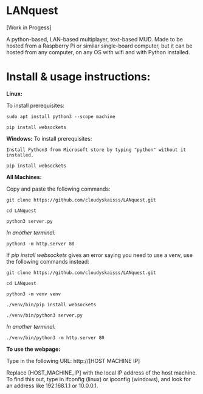 # LANquest
[Work in Progess]

A python-based, LAN-based multiplayer, text-based MUD. Made to be hosted from a Raspberry Pi or similar single-board computer, but it can be hosted from any computer, on any OS with wifi and with Python installed.

# Install & usage instructions:

**Linux:**

  To install prerequisites:
  
    sudo apt install python3 --scope machine

    pip install websockets


**Windows:**
  To install prerequisites:

    Install Python3 from Microsoft store by typing "python" without it installed.

    pip install websockets


**All Machines:**

  Copy and paste the following commands:
  
    git clone https://github.com/cloudyskaisss/LANquest.git
    
    cd LANquest

    python3 server.py

  _In another terminal:_

    python3 -m http.server 80


  If _pip install websockets_ gives an error saying you need to use a venv, use the following commands instead:
    
    git clone https://github.com/cloudyskaisss/LANquest.git
    
    cd LANquest

    python3 -m venv venv

    ./venv/bin/pip install websockets

    ./venv/bin/python3 server.py

  _In another terminal:_

    ./venv/bin/python3 -m http.server 80






**To use the webpage:**

  Type in the following URL: http://[HOST MACHINE IP]
    
  Replace [HOST_MACHINE_IP] with the local IP address of the host machine. To find this out, type in ifconfig (linux) or ipconfig (windows), and look for an address like 192.168.1.1 or 10.0.0.1.
